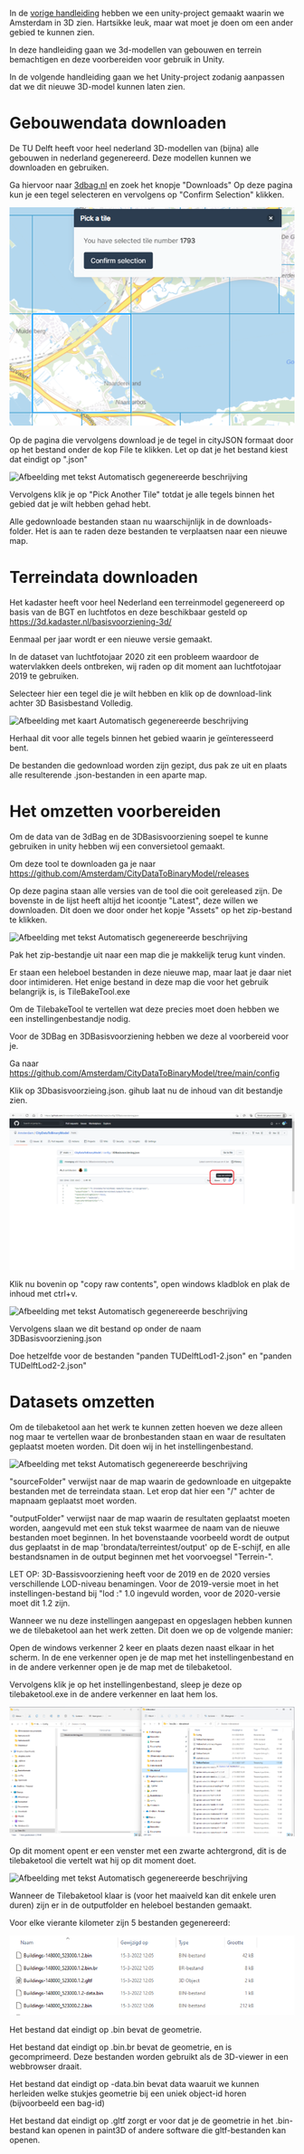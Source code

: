 In de [vorige handleiding](Beginnen.md) hebben we een unity-project gemaakt waarin we Amsterdam in 3D zien. 
Hartsikke leuk, maar wat moet je doen om een ander gebied te kunnen zien.

In deze handleiding gaan we 3d-modellen van gebouwen en terrein bemachtigen en deze voorbereiden voor gebruik in Unity.

In de volgende handleiding gaan we het Unity-project zodanig aanpassen dat we dit nieuwe 3D-model kunnen laten zien.

# Gebouwendata downloaden

De TU Delft heeft voor heel nederland 3D-modellen van (bijna) alle gebouwen in nederland gegenereerd. 
Deze modellen kunnen we downloaden en gebruiken.

Ga hiervoor naar [3dbag.nl](http://3dbag.nl) en zoek het knopje "Downloads"
Op deze pagina kun je een tegel selecteren en vervolgens op "Confirm Selection" klikken.

![](./imgs/dataklaarzetten/image1.png)

Op de pagina die vervolgens download je de tegel in cityJSON formaat door op het bestand onder de kop File te klikken. 
Let op dat je het bestand kiest dat eindigt op ".json"

![Afbeelding met tekst Automatisch gegenereerde
beschrijving](./imgs/dataklaarzetten/image2.png)

Vervolgens klik je op "Pick Another Tile" totdat je alle tegels binnen het gebied dat je wilt hebben gehad hebt.

Alle gedownloade bestanden staan nu waarschijnlijk in de downloads-folder. 
Het is aan te raden deze bestanden te verplaatsen naar een nieuwe map.

# Terreindata downloaden

Het kadaster heeft voor heel Nederland een terreinmodel gegenereerd op basis van de BGT en luchtfotos en deze beschikbaar gesteld op <https://3d.kadaster.nl/basisvoorziening-3d/>

Eenmaal per jaar wordt er een nieuwe versie gemaakt.

In de dataset van luchtfotojaar 2020 zit een probleem waardoor de watervlakken deels ontbreken, wij raden op dit moment aan luchtfotojaar
2019 te gebruiken.

Selecteer hier een tegel die je wilt hebben en klik op de download-link achter 3D Basisbestand Volledig.

![Afbeelding met kaart Automatisch gegenereerde
beschrijving](./imgs/dataklaarzetten/image3.png)

Herhaal dit voor alle tegels binnen het gebied waarin je geïnteresseerd bent.

De bestanden die gedownload worden zijn gezipt, dus pak ze uit en plaats alle resulterende .json-bestanden in een aparte map.

# Het omzetten voorbereiden

Om de data van de 3dBag en de 3DBasisvoorziening soepel te kunne gebruiken in unity hebben wij een conversietool gemaakt.

Om deze tool te downloaden ga je naar <https://github.com/Amsterdam/CityDataToBinaryModel/releases>

Op deze pagina staan alle versies van de tool die ooit gereleased zijn.
De bovenste in de lijst heeft altijd het icoontje "Latest", deze willen we downloaden. 
Dit doen we door onder het kopje "Assets" op het zip-bestand te klikken.

![Afbeelding met tekst Automatisch gegenereerde
beschrijving](./imgs/dataklaarzetten/image4.png)

Pak het zip-bestandje uit naar een map die je makkelijk terug kunt vinden.

Er staan een heleboel bestanden in deze nieuwe map, maar laat je daar niet door intimideren. 
Het enige bestand in deze map die voor het gebruik belangrijk is, is TileBakeTool.exe

Om de TilebakeTool te vertellen wat deze precies moet doen hebben we een instellingenbestandje nodig.

Voor de 3DBag en 3DBasisvoorziening hebben we deze al voorbereid voor je.

Ga naar <https://github.com/Amsterdam/CityDataToBinaryModel/tree/main/config>

Klik op 3Dbasisvoorzieing.json. gihub laat nu de inhoud van dit bestandje zien.

![](./imgs/dataklaarzetten/image5.png)

Klik nu bovenin op "copy raw contents", open windows kladblok en plak de
inhoud met ctrl+v.

![Afbeelding met tekst Automatisch gegenereerde
beschrijving](./imgs/dataklaarzetten/image6.png)



Vervolgens slaan we dit bestand op onder de naam 3DBasisvoorziening.json

Doe hetzelfde voor de bestanden "panden TUDelftLod1-2.json" en "panden TUDelftLod2-2.json"

# Datasets omzetten

Om de tilebaketool aan het werk te kunnen zetten hoeven we deze alleen nog maar te vertellen waar de bronbestanden staan en waar de resultaten
geplaatst moeten worden. Dit doen wij in het instellingenbestand.

![Afbeelding met tekst Automatisch gegenereerde
beschrijving](./imgs/dataklaarzetten/image7.png)

"sourceFolder" verwijst naar de map waarin de gedownloade en uitgepakte bestanden met de terreindata staan. 
Let erop dat hier een "/" achter de mapnaam geplaatst moet worden.

"outputFolder" verwijst naar de map waarin de resultaten geplaatst moeten worden, aangevuld met een stuk tekst waarmee de naam van de
nieuwe bestanden moet beginnen. In het bovenstaande voorbeeld wordt de output dus geplaatst in de map 'brondata/terreintest/output' op de E-schijf, en alle bestandsnamen in de output beginnen met het voorvoegsel "Terrein-".

LET OP: 3D-Bassisvoorziening heeft voor de 2019 en de 2020 versies verschillende LOD-niveau benamingen.
Voor de 2019-versie moet in het instellingen-bestand bij "lod :" 1.0 ingevuld worden, voor de 2020-versie moet dit 1.2 zijn.

Wanneer we nu deze instellingen aangepast en opgeslagen hebben kunnen we de tilebaketool aan het werk zetten. 
Dit doen we op de volgende manier:

Open de windows verkenner 2 keer en plaats dezen naast elkaar in het scherm. 
In de ene verkenner open je de map met het instellingenbestand en in de andere verkenner open je de map met de tilebaketool.

Vervolgens klik je op het instellingenbestand, sleep je deze op tilebaketool.exe in de andere verkenner en laat hem los.

![](./imgs/dataklaarzetten/image8.png)

Op dit moment opent er een venster met een zwarte achtergrond, dit is de tilebaketool die vertelt wat hij op dit moment doet.

![Afbeelding met tekst Automatisch gegenereerde
beschrijving](./imgs/dataklaarzetten/image9.png)

Wanneer de Tilebaketool klaar is (voor het maaiveld kan dit enkele uren duren) zijn er in de outputfolder en heleboel bestanden gemaakt.

Voor elke vierante kilometer zijn 5 bestanden gegenereerd:

![](./imgs/dataklaarzetten/image10.png)

Het bestand dat eindigt op .bin bevat de geometrie.

Het bestand dat eindigt op .bin.br bevat de geometrie, en is gecomprimeerd. 
Deze bestanden worden gebruikt als de 3D-viewer in een webbrowser draait.

Het bestand dat eindigt op -data.bin bevat data waaruit we kunnen herleiden welke stukjes geometrie bij een uniek object-id horen (bijvoorbeeld een bag-id)

Het bestand dat eindigt op .gltf zorgt er voor dat je de geometrie in het .bin-bestand kan openen in paint3D of andere software die gltf-bestanden kan openen.
